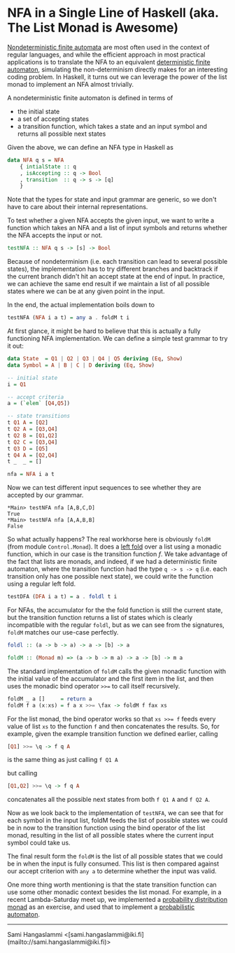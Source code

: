 # NFA in a Single Line of Haskell (aka. The List Monad is Awesome)

[Nondeterministic finite automata][1] are most often used in the context of regular languages, and while the efficient approach in most practical applications is to translate the NFA to an equivalent [deterministic finite automaton][3], simulating the non-determinism directly makes for an interesting coding problem. In Haskell, it turns out we can leverage the power of the list monad to implement an NFA almost trivially.

A nondeterministic finite automaton is defined in terms of

 * the initial state
 * a set of accepting states
 * a transition function, which takes a state and an input symbol and returns all possible next states

Given the above, we can define an NFA type in Haskell as

```haskell
data NFA q s = NFA
    { intialState :: q
    , isAccepting :: q -> Bool
    , transition  :: q -> s -> [q]
    }
```

Note that the types for state and input grammar are generic, so we don't have to care about their internal representations.

To test whether a given NFA accepts the given input, we want to write a function which takes an NFA and a list of input symbols and returns whether the NFA accepts the input or not.

```haskell
testNFA :: NFA q s -> [s] -> Bool
```

Because of nondeterminism (i.e. each transition can lead to several possible states), the implementation has to try different branches and backtrack if the current branch didn't hit an accept state at the end of input. In practice, we can achieve the same end result if we maintain a list of all possible states where we can be at any given point in the input.

In the end, the actual implementation boils down to

```haskell
testNFA (NFA i a t) = any a . foldM t i
```

At first glance, it might be hard to believe that this is actually a fully functioning NFA implementation. We can define a simple test grammar to try it out:

```haskell
data State  = Q1 | Q2 | Q3 | Q4 | Q5 deriving (Eq, Show)
data Symbol = A | B | C | D deriving (Eq, Show)

-- initial state
i = Q1

-- accept criteria
a = (`elem` [Q4,Q5])

-- state transitions
t Q1 A = [Q2]
t Q2 A = [Q3,Q4]
t Q2 B = [Q1,Q2]
t Q2 C = [Q3,Q4]
t Q3 D = [Q5]
t Q4 A = [Q2,Q4]
t _  _ = []

nfa = NFA i a t
```

Now we can test different input sequences to see whether they are accepted by our grammar.

```
*Main> testNFA nfa [A,B,C,D]
True
*Main> testNFA nfa [A,A,B,B]
False
```

So what actually happens? The real workhorse here is obviously `foldM` (from module `Control.Monad`). It does a [left fold][2] over a list using a monadic function, which in our case is the transition function *f*. We take advantage of the fact that lists are monads, and indeed, if we had a deterministic finite automaton, where the transition function had the type `q -> s -> q` (i.e. each transition only has one possible next state), we could write the function using a regular left fold.

```haskell
testDFA (DFA i a t) = a . foldl t i
```

For NFAs, the accumulator for the the fold function is still the current state, but the transition function returns a list of states which is clearly incompatible with the regular `foldl`, but as we can see from the signatures, `foldM` matches our use-case perfectly.

```haskell
foldl :: (a -> b -> a) -> a -> [b] -> a

foldM :: (Monad m) => (a -> b -> m a) -> a -> [b] -> m a
```

The standard implementation of `foldM` calls the given monadic function with the initial value of the accumulator and the first item in the list, and then uses the monadic bind operator `>>=` to call itself recursively.

```haskell
foldM _ a []     = return a
foldM f a (x:xs) = f a x >>= \fax -> foldM f fax xs
```

For the list monad, the bind operator works so that `xs >>= f` feeds every value of list `xs` to the function `f` and then concatenates the results. So, for example, given the example transition function we defined earlier, calling

```haskell
[Q1] >>= \q -> f q A
```

is the same thing as just calling `f Q1 A`

but calling

```haskell
[Q1,Q2] >>= \q -> f q A
```

concatenates all the possible next states from both `f Q1 A` and `f Q2 A`.

Now as we look back to the implementation of `testNFA`, we can see that for each symbol in the input list, foldM feeds the list of possible states we could be in now to the transition function using the bind operator of the list monad, resulting in the list of all possible states where the current input symbol could take us.

The final result form the `foldM` is the list of all possible states that we could be in when the input is fully consumed. This list is then compared against our accept criterion with `any a` to determine whether the input was valid.

One more thing worth mentioning is that the state transition function can use some other monadic context besides the list monad. For example, in a recent Lambda-Saturday meet up, we implemented a [probability distribution monad][4] as an exercise, and used that to implement a [probabilistic automaton][5].

<hr/>
Sami Hangaslammi <[sami.hangaslammi@iki.fi](mailto://sami.hangaslammi@iki.fi)>


[1]: http://en.wikipedia.org/wiki/Nondeterministic_finite-state_machine
[2]: http://en.wikipedia.org/wiki/Fold_(higher-order_function)#Folds_on_lists
[3]: http://en.wikipedia.org/wiki/Deterministic_finite_automaton
[4]: https://github.com/leonidas/lambda-5/blob/master/Data/Prob.hs
[5]: https://github.com/leonidas/lambda-5/blob/master/pa.hs
